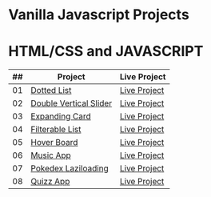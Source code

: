 # Vanilla Javascript Projects
# HTML/CSS and JAVASCRIPT

| ## | Project | Live Project |
|----|---------| ------------ |
| 01 | [Dotted List](https://github.com/Khanh-BangPham/vanilla-javascript-projects/tree/master/Dotted-list) | [Live Project](https://project-dotted-list.netlify.app)|
| 02 | [Double Vertical Slider](https://github.com/Khanh-BangPham/vanilla-javascript-projects/tree/master/Doublue-vertical-slider)| [Live Project](https://project-double-ververtical-slider.netlify.app)|
| 03 | [Expanding Card](https://github.com/Khanh-BangPham/vanilla-javascript-projects/tree/master/Expanding%20cards) | [Live Project](https://project-expanding-card.netlify.app)|
| 04 | [Filterable List](https://github.com/Khanh-BangPham/vanilla-javascript-projects/tree/master/Filterable%20List) | [Live Project](https://project-filterable-list.netlify.app)|
| 05 | [Hover Board](https://github.com/Khanh-BangPham/vanilla-javascript-projects/tree/master/Hover%20Board) | [Live Project](https://project-hover-board.netlify.app) |
| 06 | [Music App](https://github.com/Khanh-BangPham/vanilla-javascript-projects/tree/master/Music%20App) | [Live Project](https://project-music-application.netlify.app) |
| 07 | [Pokedex Laziloading](https://github.com/Khanh-BangPham/vanilla-javascript-projects/tree/master/PokeDex%20-%20Laziloading) | [Live Project](https://project-pokedex-laziloading.netlify.app) |
| 08 | [Quizz App](https://github.com/Khanh-BangPham/vanilla-javascript-projects/tree/master/Quizz%20App) | [Live Project](https://project-quizz-application.netlify.app) |


